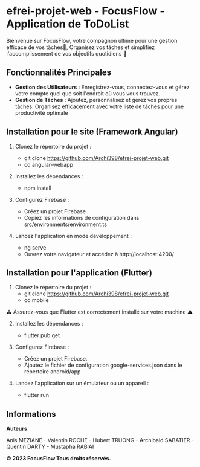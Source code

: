 # efrei-projet-web - FocusFlow - Application de ToDoList

Bienvenue sur FocusFlow, votre compagnon ultime pour une gestion efficace de vos tâches📝, Organisez vos tâches et simplifiez l'accomplissement de vos objectifs quotidiens 💪

## Fonctionnalités Principales

- **Gestion des Utilisateurs :** Enregistrez-vous, connectez-vous et gérez votre compte quel que soit l'endroit où vous vous trouvez.
- **Gestion de Tâches :** Ajoutez, personnalisez et gérez vos propres tâches. Organisez efficacement avec votre liste de tâches pour une productivité optimale 


## Installation pour le site (Framework Angular)

1. Clonez le répertoire du projet :
    - git clone https://github.com/Archi398/efrei-projet-web.git
    - cd angular-webapp

2. Installez les dépendances :
    - npm install

3. Configurez Firebase :
    - Créez un projet Firebase
    - Copiez les informations de configuration dans src/environments/environment.ts

4. Lancez l'application en mode développement :
    - ng serve
    - Ouvrez votre navigateur et accédez à http://localhost:4200/

## Installation pour l'application (Flutter)

1. Clonez le répertoire du projet :
    - git clone https://github.com/Archi398/efrei-projet-web.git
    - cd mobile

⚠️ Assurez-vous que Flutter est correctement installé sur votre machine ⚠️

2. Installez les dépendances :
    - flutter pub get

3. Configurez Firebase :
    - Créez un projet Firebase.
    - Ajoutez le fichier de configuration google-services.json dans le répertoire android/app

4. Lancez l'application sur un émulateur ou un appareil :
    - flutter run

## Informations

**Auteurs**

Anis MEZIANE - Valentin ROCHE - Hubert TRUONG - Archibald SABATIER - Quentin DARTY - Mustapha RABIAI


**© 2023 FocusFlow Tous droits réservés.**
